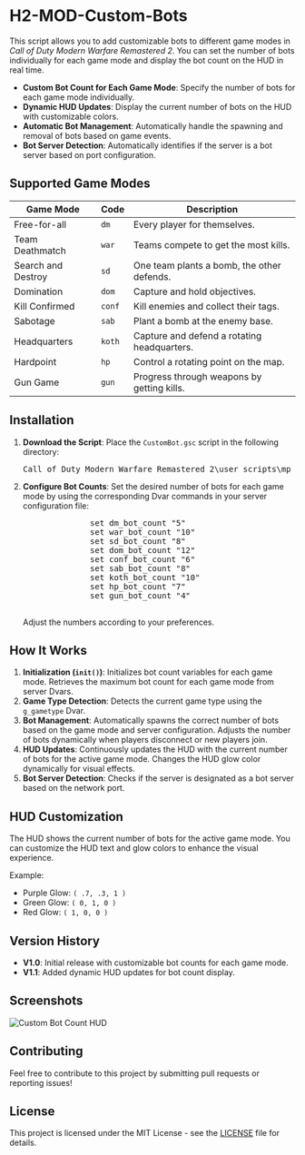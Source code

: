 <!DOCTYPE html>
<html lang="en">
<head>
    <meta charset="UTF-8">
    <meta name="viewport" content="width=device-width, initial-scale=1.0">
</head>
<body>
    <h1>H2-MOD-Custom-Bots</h1>
    <p>This script allows you to add customizable bots to different game modes in <em>Call of Duty Modern Warfare Remastered 2</em>. You can set the number of bots individually for each game mode and display the bot count on the HUD in real time.</p>
    <ul>
        <li><strong>Custom Bot Count for Each Game Mode</strong>: Specify the number of bots for each game mode individually.</li>
        <li><strong>Dynamic HUD Updates</strong>: Display the current number of bots on the HUD with customizable colors.</li>
        <li><strong>Automatic Bot Management</strong>: Automatically handle the spawning and removal of bots based on game events.</li>
        <li><strong>Bot Server Detection</strong>: Automatically identifies if the server is a bot server based on port configuration.</li>
    </ul>
    <h2>Supported Game Modes</h2>
    <table>
        <thead>
            <tr>
                <th>Game Mode</th>
                <th>Code</th>
                <th>Description</th>
            </tr>
        </thead>
        <tbody>
            <tr>
                <td>Free-for-all</td>
                <td><code>dm</code></td>
                <td>Every player for themselves.</td>
            </tr>
            <tr>
                <td>Team Deathmatch</td>
                <td><code>war</code></td>
                <td>Teams compete to get the most kills.</td>
            </tr>
            <tr>
                <td>Search and Destroy</td>
                <td><code>sd</code></td>
                <td>One team plants a bomb, the other defends.</td>
            </tr>
            <tr>
                <td>Domination</td>
                <td><code>dom</code></td>
                <td>Capture and hold objectives.</td>
            </tr>
            <tr>
                <td>Kill Confirmed</td>
                <td><code>conf</code></td>
                <td>Kill enemies and collect their tags.</td>
            </tr>
            <tr>
                <td>Sabotage</td>
                <td><code>sab</code></td>
                <td>Plant a bomb at the enemy base.</td>
            </tr>
            <tr>
                <td>Headquarters</td>
                <td><code>koth</code></td>
                <td>Capture and defend a rotating headquarters.</td>
            </tr>
            <tr>
                <td>Hardpoint</td>
                <td><code>hp</code></td>
                <td>Control a rotating point on the map.</td>
            </tr>
            <tr>
                <td>Gun Game</td>
                <td><code>gun</code></td>
                <td>Progress through weapons by getting kills.</td>
            </tr>
        </tbody>
    </table>
    <h2>Installation</h2>
    <ol>
        <li><strong>Download the Script</strong>: Place the <code>CustomBot.gsc</code> script in the following directory:
            <pre>Call of Duty Modern Warfare Remastered 2\user_scripts\mp</pre>
        </li>
        <li><strong>Configure Bot Counts</strong>: Set the desired number of bots for each game mode by using the corresponding Dvar commands in your server                   configuration file:
            <pre>
              set dm_bot_count "5"
              set war_bot_count "10"
              set sd_bot_count "8"
              set dom_bot_count "12"
              set conf_bot_count "6"
              set sab_bot_count "8"
              set koth_bot_count "10"
              set hp_bot_count "7"
              set gun_bot_count "4"
            </pre>
            Adjust the numbers according to your preferences.
        </li>
    </ol>
    <h2>How It Works</h2>
    <ol>
        <li><strong>Initialization (<code>init()</code>)</strong>: Initializes bot count variables for each game mode. Retrieves the maximum bot count for each game mode from server Dvars.</li>
        <li><strong>Game Type Detection</strong>: Detects the current game type using the <code>g_gametype</code> Dvar.</li>
        <li><strong>Bot Management</strong>: Automatically spawns the correct number of bots based on the game mode and server configuration. Adjusts the number of bots dynamically when players disconnect or new players join.</li>
        <li><strong>HUD Updates</strong>: Continuously updates the HUD with the current number of bots for the active game mode. Changes the HUD glow color dynamically for visual effects.</li>
        <li><strong>Bot Server Detection</strong>: Checks if the server is designated as a bot server based on the network port.</li>
    </ol>
    <h2>HUD Customization</h2>
    <p>The HUD shows the current number of bots for the active game mode. You can customize the HUD text and glow colors to enhance the visual experience.</p>
    <p>Example:</p>
    <ul>
        <li>Purple Glow: <code>( .7, .3, 1 )</code></li>
        <li>Green Glow: <code>( 0, 1, 0 )</code></li>
        <li>Red Glow: <code>( 1, 0, 0 )</code></li>
    </ul>
    <h2>Version History</h2>
    <ul>
        <li><strong>V1.0</strong>: Initial release with customizable bot counts for each game mode.</li>
        <li><strong>V1.1</strong>: Added dynamic HUD updates for bot count display.</li>
    </ul>
    <h2>Screenshots</h2>
    <img src="https://github.com/user-attachments/assets/5144a3d2-9cac-41c6-ad02-346d7b85cfff" alt="Custom Bot Count HUD">
    <h2>Contributing</h2>
    <p>Feel free to contribute to this project by submitting pull requests or reporting issues!</p>
    <h2>License</h2>
    <p>This project is licensed under the MIT License - see the <a href="LICENSE">LICENSE</a> file for details.</p>
</body>
</html>
